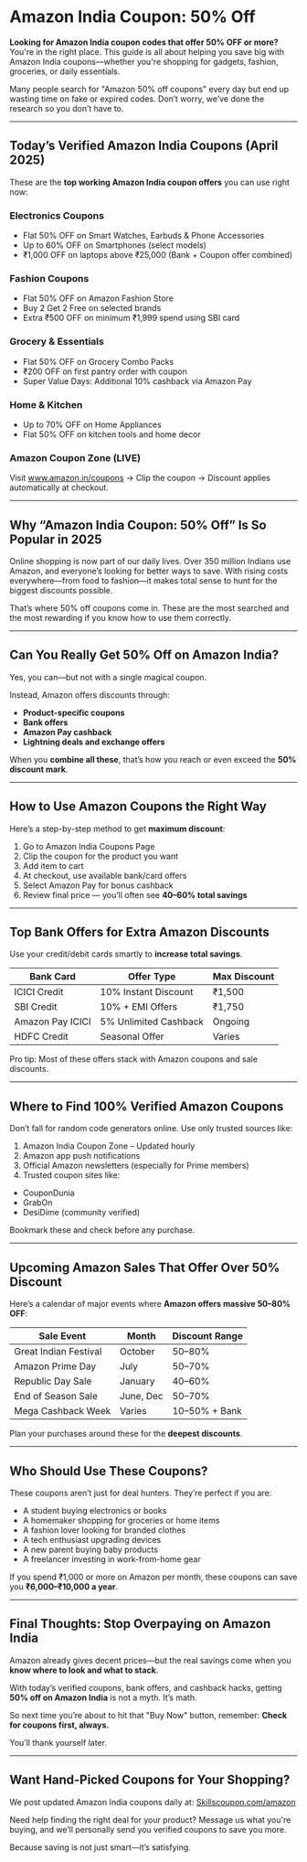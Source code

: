 # Amazon India Coupon: 50% Off
**Looking for Amazon India coupon codes that offer 50% OFF or more?**
You're in the right place. This guide is all about helping you save big with Amazon India coupons—whether you're shopping for gadgets, fashion, groceries, or daily essentials.

Many people search for "Amazon 50% off coupons" every day but end up wasting time on fake or expired codes. Don’t worry, we’ve done the research so you don’t have to.

---

## Today’s Verified Amazon India Coupons (April 2025)

These are the **top working Amazon India coupon offers** you can use right now:

### Electronics Coupons

* Flat 50% OFF on Smart Watches, Earbuds & Phone Accessories
* Up to 60% OFF on Smartphones (select models)
* ₹1,000 OFF on laptops above ₹25,000 (Bank + Coupon offer combined)

### Fashion Coupons

* Flat 50% OFF on Amazon Fashion Store
* Buy 2 Get 2 Free on selected brands
* Extra ₹500 OFF on minimum ₹1,999 spend using SBI card

### Grocery & Essentials

* Flat 50% OFF on Grocery Combo Packs
* ₹200 OFF on first pantry order with coupon
* Super Value Days: Additional 10% cashback via Amazon Pay

### Home & Kitchen

* Up to 70% OFF on Home Appliances
* Flat 50% OFF on kitchen tools and home decor

### Amazon Coupon Zone (LIVE)

Visit www.amazon.in/coupons → Clip the coupon → Discount applies automatically at checkout.

---

## Why “Amazon India Coupon: 50% Off” Is So Popular in 2025

Online shopping is now part of our daily lives. Over 350 million Indians use Amazon, and everyone’s looking for better ways to save. With rising costs everywhere—from food to fashion—it makes total sense to hunt for the biggest discounts possible.

That’s where 50% off coupons come in. These are the most searched and the most rewarding if you know how to use them correctly.

---

## Can You Really Get 50% Off on Amazon India?

Yes, you can—but not with a single magical coupon.

Instead, Amazon offers discounts through:

* **Product-specific coupons**
* **Bank offers**
* **Amazon Pay cashback**
* **Lightning deals and exchange offers**

When you **combine all these**, that’s how you reach or even exceed the **50% discount mark**.

---

## How to Use Amazon Coupons the Right Way

Here’s a step-by-step method to get **maximum discount**:

1. Go to Amazon India Coupons Page
2. Clip the coupon for the product you want
3. Add item to cart
4. At checkout, use available bank/card offers
5. Select Amazon Pay for bonus cashback
6. Review final price — you’ll often see **40–60% total savings**

---

## Top Bank Offers for Extra Amazon Discounts

Use your credit/debit cards smartly to **increase total savings**.

|Bank Card|Offer Type|Max Discount|
| --- | --- | --- |
|ICICI Credit|10% Instant Discount|₹1,500|
|SBI Credit|10% + EMI Offers|₹1,750|
|Amazon Pay ICICI|5% Unlimited Cashback|Ongoing|
|HDFC Credit|Seasonal Offer|Varies|

Pro tip: Most of these offers stack with Amazon coupons and sale discounts.

---

## Where to Find 100% Verified Amazon Coupons

Don’t fall for random code generators online. Use only trusted sources like:

1. Amazon India Coupon Zone – Updated hourly
2. Amazon app push notifications
3. Official Amazon newsletters (especially for Prime members)
4. Trusted coupon sites like:
  * CouponDunia
  * GrabOn
  * DesiDime (community verified)

Bookmark these and check before any purchase.

---

## Upcoming Amazon Sales That Offer Over 50% Discount

Here’s a calendar of major events where **Amazon offers massive 50–80% OFF**:

|Sale Event|Month|Discount Range|
| --- | --- | --- |
|Great Indian Festival|October|50–80%|
|Amazon Prime Day|July|50–70%|
|Republic Day Sale|January|40–60%|
|End of Season Sale|June, Dec|50–70%|
|Mega Cashback Week|Varies|10–50% + Bank|

Plan your purchases around these for the **deepest discounts**.

---

## Who Should Use These Coupons?

These coupons aren’t just for deal hunters. They’re perfect if you are:

* A student buying electronics or books
* A homemaker shopping for groceries or home items
* A fashion lover looking for branded clothes
* A tech enthusiast upgrading devices
* A new parent buying baby products
* A freelancer investing in work-from-home gear

If you spend ₹1,000 or more on Amazon per month, these coupons can save you **₹6,000–₹10,000 a year**.

---

## Final Thoughts: Stop Overpaying on Amazon India

Amazon already gives decent prices—but the real savings come when you **know where to look and what to stack**.

With today’s verified coupons, bank offers, and cashback hacks, getting **50% off on Amazon India** is not a myth. It’s math.

So next time you’re about to hit that "Buy Now" button, remember:
**Check for coupons first, always.**

You’ll thank yourself later.

---

## Want Hand-Picked Coupons for Your Shopping?

We post updated Amazon India coupons daily at:
[Skillscoupon.com/amazon](#)

Need help finding the right deal for your product?
Message us what you're buying, and we’ll personally send you verified coupons to save you more.

Because saving is not just smart—it’s satisfying.
